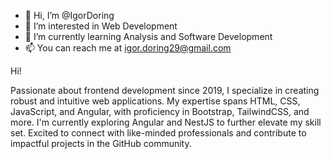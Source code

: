 - 👋 Hi, I’m @IgorDoring
- 👀 I’m interested in Web Development
- 🌱 I’m currently learning Analysis and Software Development
- 📫 You can reach me at igor.doring29@gmail.com

Hi!

Passionate about frontend development since 2019, I specialize in creating robust and intuitive web applications. 
My expertise spans HTML, CSS, JavaScript, and Angular, with proficiency in Bootstrap, TailwindCSS, and more. I'm currently exploring Angular and NestJS to further elevate my skill set. 
Excited to connect with like-minded professionals and contribute to impactful projects in the GitHub community.

<!---
IgorDoring/IgorDoring is a ✨ special ✨ repository because its `README.md` (this file) appears on your GitHub profile.
You can click the Preview link to take a look at your changes.
--->
